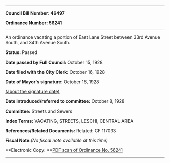 

********

**Council Bill Number: 46497**
   
**Ordinance Number: 56241**
********

 An ordinance vacating a portion of East Lane Street between 33rd Avenue South, and 34th Avenue South.

**Status:** Passed
   
**Date passed by Full Council:** October 15, 1928
   
**Date filed with the City Clerk:** October 16, 1928
   
**Date of Mayor's signature:** October 16, 1928
   
[(about the signature date)](/~public/approvaldate.htm)
   
   
   
**Date introduced/referred to committee:** October 8, 1928
   
**Committee:** Streets and Sewers
   
   
**Index Terms:** VACATING, STREETS, LESCHI, CENTRAL-AREA

**References/Related Documents:** Related: CF 117033

**Fiscal Note:**_(No fiscal note available at this time)_

**Electronic Copy: **[PDF scan of Ordinance No. 56241](/~archives/Ordinances/Ord_56241.pdf)

********

